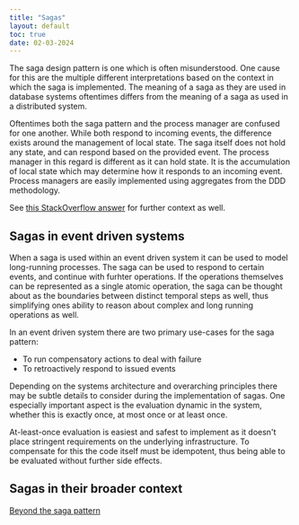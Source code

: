 ```yaml
---
title: "Sagas"
layout: default
toc: true
date: 02-03-2024
---
```


The saga design pattern is one which is often misunderstood. One cause for this are the multiple different interpretations based on the context in which the saga is implemented. The meaning of a saga as they are used in database systems oftentimes differs from the meaning of a saga as used in a distributed system.

Oftentimes both the saga pattern and the process manager are confused for one another. While both respond to incoming events, the difference exists around the management of local state. The saga itself does not hold any state, and can respond based on the provided event. The process manager in this regard is different as it can hold state. It is the accumulation of local state which may determine how it responds to an incoming event. Process managers are easily implemented using aggregates from the DDD methodology.

See [this StackOverflow answer](https://stackoverflow.com/a/15764667/1720761) for further context as well.


## Sagas in event driven systems
When a saga is used within an event driven system it can be used to model long-running processes. The saga can be used to respond to certain events, and continue with furhter operations. If the operations themselves can be represented as a single atomic operation, the saga can be thought about as the boundaries between distinct temporal steps as well, thus simplifying ones ability to reason about complex and long running operations as well.

In an event driven system there are two primary use-cases for the saga pattern:
- To run compensatory actions to deal with failure
- To retroactively respond to issued events

Depending on the systems architecture and overarching principles there may be subtle details to consider during the implementation of sagas. One especially important aspect is the evaluation dynamic in the system, whether this is exactly once, at most once or at least once.

At-least-once evaluation is easiest and safest to implement as it doesn't place stringent requirements on the underlying infrastructure. To compensate for this the code itself must be idempotent, thus being able to be evaluated without further side effects.



## Sagas in their broader context
[Beyond the saga pattern](https://speakerdeck.com/ufried/beyond-the-saga-pattern)